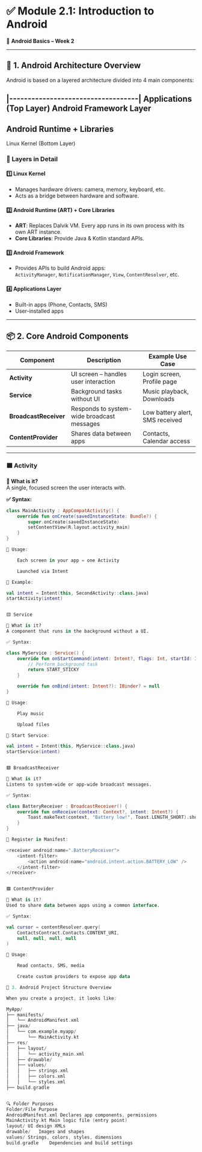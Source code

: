 # ✅ Module 2.1: Introduction to Android
📅 **Android Basics – Week 2**

---

## 🧱 1. Android Architecture Overview

Android is based on a layered architecture divided into 4 main components:

|-----------------------------------|
Applications (Top Layer)
Android Framework Layer
-----------------------------------
Android Runtime + Libraries
-----------------------------------
Linux Kernel (Bottom Layer)


### 🔹 Layers in Detail

#### 1️⃣ Linux Kernel
- Manages hardware drivers: camera, memory, keyboard, etc.
- Acts as a bridge between hardware and software.

#### 2️⃣ Android Runtime (ART) + Core Libraries
- **ART**: Replaces Dalvik VM. Every app runs in its own process with its own ART instance.
- **Core Libraries**: Provide Java & Kotlin standard APIs.

#### 3️⃣ Android Framework
- Provides APIs to build Android apps:  
  `ActivityManager`, `NotificationManager`, `View`, `ContentResolver`, etc.

#### 4️⃣ Applications Layer
- Built-in apps (Phone, Contacts, SMS)
- User-installed apps

---

## 📦 2. Core Android Components

| Component        | Description                              | Example Use Case             |
|------------------|------------------------------------------|------------------------------|
| **Activity**      | UI screen – handles user interaction     | Login screen, Profile page   |
| **Service**       | Background tasks without UI              | Music playback, Downloads    |
| **BroadcastReceiver** | Responds to system-wide broadcast messages | Low battery alert, SMS received |
| **ContentProvider** | Shares data between apps               | Contacts, Calendar access    |

---

### 🟦 Activity

**📘 What is it?**  
A single, focused screen the user interacts with.

**✅ Syntax:**
```kotlin
class MainActivity : AppCompatActivity() {
    override fun onCreate(savedInstanceState: Bundle?) {
        super.onCreate(savedInstanceState)
        setContentView(R.layout.activity_main)
    }
}

📍 Usage:

    Each screen in your app = one Activity

    Launched via Intent

📌 Example:

val intent = Intent(this, SecondActivity::class.java)
startActivity(intent)


🟨 Service

📘 What is it?
A component that runs in the background without a UI.

✅ Syntax:

class MyService : Service() {
    override fun onStartCommand(intent: Intent?, flags: Int, startId: Int): Int {
        // Perform background task
        return START_STICKY
    }

    override fun onBind(intent: Intent?): IBinder? = null
}

📍 Usage:

    Play music

    Upload files

📌 Start Service:

val intent = Intent(this, MyService::class.java)
startService(intent)


🟥 BroadcastReceiver

📘 What is it?
Listens to system-wide or app-wide broadcast messages.

✅ Syntax:

class BatteryReceiver : BroadcastReceiver() {
    override fun onReceive(context: Context?, intent: Intent?) {
        Toast.makeText(context, "Battery low!", Toast.LENGTH_SHORT).show()
    }
}

📌 Register in Manifest:

<receiver android:name=".BatteryReceiver">
    <intent-filter>
        <action android:name="android.intent.action.BATTERY_LOW" />
    </intent-filter>
</receiver>


🟩 ContentProvider

📘 What is it?
Used to share data between apps using a common interface.

✅ Syntax:

val cursor = contentResolver.query(
    ContactsContract.Contacts.CONTENT_URI,
    null, null, null, null
)

📍 Usage:

    Read contacts, SMS, media

    Create custom providers to expose app data

📁 3. Android Project Structure Overview

When you create a project, it looks like:

MyApp/
├── manifests/
│   └── AndroidManifest.xml
├── java/
│   └── com.example.myapp/
│       └── MainActivity.kt
├── res/
│   ├── layout/
│   │   └── activity_main.xml
│   ├── drawable/
│   ├── values/
│   │   ├── strings.xml
│   │   ├── colors.xml
│   │   └── styles.xml
├── build.gradle


🔍 Folder Purposes
Folder/File	Purpose
AndroidManifest.xml	Declares app components, permissions
MainActivity.kt	Main logic file (entry point)
layout/	UI design XMLs
drawable/	Images and shapes
values/	Strings, colors, styles, dimensions
build.gradle	Dependencies and build settings

